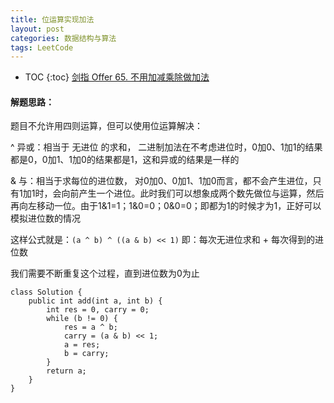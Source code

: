 ```yaml
---
title: 位运算实现加法
layout: post
categories: 数据结构与算法
tags: LeetCode
---
```

* TOC
{:toc}
[剑指 Offer 65. 不用加减乘除做加法](https://leetcode-cn.com/problems/bu-yong-jia-jian-cheng-chu-zuo-jia-fa-lcof/)

#### 解题思路：
题目不允许用四则运算，但可以使用位运算解决： 

^ 异或：相当于 无进位 的求和， 二进制加法在不考虑进位时，0加0、1加1的结果都是0，0加1、1加0的结果都是1，这和异或的结果是一样的

& 与：相当于求每位的进位数， 对0加0、0加1、1加0而言，都不会产生进位，只有1加1时，会向前产生一个进位。此时我们可以想象成两个数先做位与运算，然后再向左移动一位。由于1&1=1；1&0=0；0&0=0；即都为1的时候才为1，正好可以模拟进位数的情况

这样公式就是：`(a ^ b) ^ ((a & b) << 1)` 即：每次无进位求和 + 每次得到的进位数 
 
我们需要不断重复这个过程，直到进位数为0为止
 

    class Solution {
        public int add(int a, int b) {
            int res = 0, carry = 0;
            while (b != 0) {
                res = a ^ b;
                carry = (a & b) << 1;
                a = res;
                b = carry;
            }
            return a;  
        }
    }
